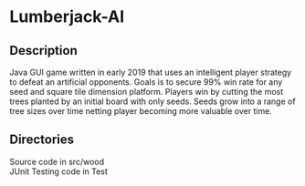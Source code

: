 # Lumberjack-AI
## Description
Java GUI game written in early 2019 that uses an intelligent player strategy to defeat an artificial opponents.
Goals is to secure 99% win rate for any seed and square tile dimension platform.
Players win by cutting the most trees planted by an initial board with only seeds.
Seeds grow into a range of tree sizes over time netting player becoming more valuable over time. 
## Directories
Source code in src/wood \
JUnit Testing code in Test
